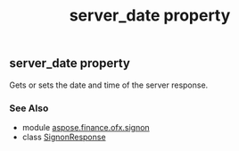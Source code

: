 ﻿---
title: server_date property
second_title: Aspose.Finance for Python via .NET API References
description: 
type: docs
weight: 100
url: /python-net/aspose.finance.ofx.signon/signonresponse/server_date/
is_root: false
---

## server_date property


Gets or sets the date and time of the server response.

### See Also
* module [aspose.finance.ofx.signon](../../)
* class [SignonResponse](/finance/python-net/aspose.finance.ofx.signon/signonresponse)
